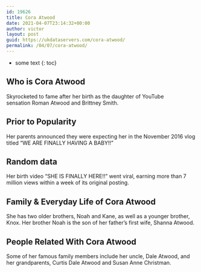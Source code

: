 ```yaml
---
id: 19626
title: Cora Atwood
date: 2021-04-07T23:14:32+00:00
author: victor
layout: post
guid: https://ukdataservers.com/cora-atwood/
permalink: /04/07/cora-atwood/
---
```


* some text
{: toc}


## Who is Cora Atwood



Skyrocketed to fame after her birth as the daughter of YouTube sensation Roman Atwood and Brittney Smith.  

                
                
                
## Prior to Popularity



Her parents announced they were expecting her in the November 2016 vlog titled &#8220;WE ARE FINALLY HAVING A BABY!!&#8221; 

                
                
                
## Random data



Her birth video &#8220;SHE IS FINALLY HERE!!&#8221; went viral, earning more than 7 million views within a week of its original posting. 

                
                
                
## Family & Everyday Life of Cora Atwood



She has two older brothers, Noah and Kane, as well as a younger brother, Knox. Her brother Noah is the son of her father&#8217;s first wife, Shanna Atwood. 

                
                
                
## People Related With Cora Atwood



Some of her famous family members include her uncle, Dale Atwood, and her grandparents, Curtis Dale Atwood and Susan Anne Christman. 

                
              
            
          
          
          